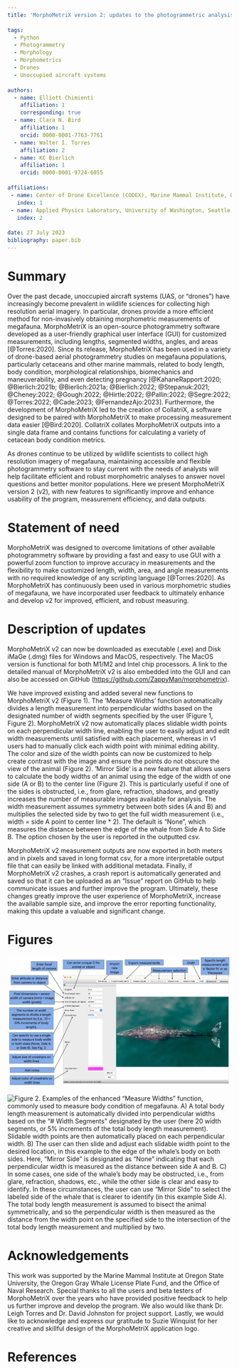 ```yaml
---
title: 'MorphoMetriX version 2: updates to the photogrammetric analysis software'

tags:
  - Python
  - Photogrammetry
  - Morphology
  - Morphometrics
  - Drones
  - Unoccupied aircraft systems

authors:
  - name: Elliott Chimienti
    affiliation: 1
    corresponding: true
  - name: Clara N. Bird
    affiliation: 1
    orcid: 0000-0001-7763-7761
  - name: Walter I. Torres
    affiliation: 2
  - name: KC Bierlich
    affiliation: 1
    orcid: 0000-0001-9724-6055

affiliations:
 - name: Center of Drone Excellence (CODEX), Marine Mammal Institute, Oregon State University, Newport, Oregon, USA
   index: 1
 - name: Applied Physics Laboratory, University of Washington, Seattle, Washington, USA
   index: 2

date: 27 July 2023
bibliography: paper.bib
---
```


# Summary

Over the past decade, unoccupied aircraft systems (UAS, or “drones”) have increasingly become prevalent in wildlife sciences for collecting high resolution aerial imagery. In particular, drones provide a more efficient method for non-invasively obtaining morphometric measurements of megafauna. MorphoMetriX is an open-source photogrammetry software developed as a user-friendly graphical user interface (GUI) for customized measurements, including lengths, segmented widths, angles, and areas [@Torres:2020]. Since its release, MorphoMetriX has been used in a variety of drone-based aerial photogrammetry studies on megafauna populations, particularly cetaceans and other marine mammals, related to body length, body condition, morphological relationships, biomechanics and maneuverability, and even detecting pregnancy [@KahaneRapport:2020; @Bierlich:2021b; @Bierlich:2021a; @Bierlich:2022; @Stepanuk:2021; @Cheney:2022; @Gough:2022; @Hirtle:2022; @Pallin:2022; @Segre:2022; @Torres:2022; @Cade:2023; @FernandezAjo:2023]. Furthermore, the development of MorphoMetriX led to the creation of CollatriX, a software designed to be paired with MorphoMetriX to make processing measurement data easier [@Bird:2020]. CollatriX collates MorphoMetriX outputs into a single data frame and contains functions for calculating a variety of cetacean body condition metrics.

As drones continue to be utilized by wildlife scientists to collect high resolution imagery of megafauna, maintaining accessible and flexible photogrammetry software to stay current with the needs of analysts will help facilitate efficient and robust morphometric analyses to answer novel questions and better monitor populations. Here we present MorphoMetriX version 2 (v2), with new features to significantly improve and enhance usability of the program, measurement efficiency, and data outputs. 

# Statement of need 

MorphoMetriX was designed to overcome limitations of other available photogrammetry software by providing a fast and easy to use GUI with a powerful zoom function to improve accuracy in measurements and the flexibility to make customized length, width, area, and angle measurements with no required knowledge of any scripting language [@Torres:2020]. As MorphoMetriX has continuously been used in various morphometric studies of megafauna, we have incorporated user feedback to ultimately enhance and develop v2 for improved, efficient, and robust measuring. 

# Description of updates

MorphoMetriX v2 can now be downloaded as executable (.exe) and Disk iMaGe (.dmg) files for Windows and MacOS, respectively. The MacOS version is functional for both M1/M2 and Intel chip processors. A link to the detailed manual of MorphoMetriX v2 is also embedded into the GUI and can also be accessed on GitHub (https://github.com/ZappyMan/morphometrix). 

We have improved existing and added several new functions to MorphoMetriX v2 (Figure 1). The ‘Measure Widths’ function automatically divides a length measurement into perpendicular widths based on the designated number of width segments specified by the user (Figure 1, Figure 2). MorphoMetriX v2 now automatically places slidable width points on each perpendicular width line, enabling the user to easily adjust and edit width measurements until satisfied with each placement, whereas in v1 users had to manually click each width point with minimal editing ability. The color and size of the width points can now be customized to help create contrast with the image and ensure the points do not obscure the view of the animal (Figure 2). ‘Mirror Side’ is a new feature that allows users to calculate the body widths of an animal using the edge of the width of one side (A or B) to the center line (Figure 2). This is particularly useful if one of the sides is obstructed, i.e., from glare, refraction, shadows, and greatly increases the number of measurable images available for analysis. The width measurement assumes symmetry between both sides (A and B) and multiplies the selected side by two to get the full width measurement (i.e., width = side A point to center line * 2). The default is “None”, which measures the distance between the edge of the whale from Side A to Side B. The option chosen by the user is reported in the outputted csv. 

MorphoMetriX v2 measurement outputs are now exported in both meters and in pixels and saved in long format csv, for a more interpretable output file that can easily be linked with additional metadata. Finally, if MorphoMetriX v2 crashes, a crash report is automatically generated and saved so that it can be uploaded as an “Issue” report on GitHub to help communicate issues and further improve the program. Ultimately, these changes greatly improve the user experience of MorphoMetriX, increase the available sample size, and improve the error reporting functionality, making this update a valuable and significant change.


# Figures
![Figure 1. MorphoMetriX v2 with description of functions and inputs in the dialog panel](../images/figure1.png)

![Figure 2. Examples of the enhanced “Measure Widths” function, commonly used to measure body condition of megafauna. A) A total body length measurement is automatically divided into perpendicular widths based on the “# Width Segments” designated by the user (here 20 width segments, or 5% increments of the total body length measurement). Slidable width points are then automatically placed on each perpendicular width. B) The user can then slide and adjust each slidable width point to the desired location, in this example to the edge of the whale’s body on both sides. Here, “Mirror Side” is designated as “None” indicating that each perpendicular width is measured as the distance between side A and B. C) In some cases, one side of the whale’s body may be obstructed, i.e., from glare, refraction, shadows, etc., while the other side is clear and easy to identify. In these circumstances, the user can use “Mirror Side” to select the labeled side of the whale that is clearer to identify (in this example Side A). The total body length measurement is assumed to bisect the animal symmetrically, and so the perpendicular width is then measured as the distance from the width point on the specified side to the intersection of the total body length measurement and multiplied by two.](../images/figure2.png)

# Acknowledgements

This work was supported by the Marine Mammal Institute at Oregon State University, the Oregon Gray Whale License Plate Fund, and the Office of Naval Research. Special thanks to all the users and beta testers of MorphoMetriX over the years who have provided positive feedback to help us further improve and develop the program. We also would like thank Dr. Leigh Torres and Dr. David Johnston for project support. Lastly, we would like to acknowledge and express our gratitude to Suzie Winquist for her creative and skillful design of the MorphoMetriX application logo.

# References
